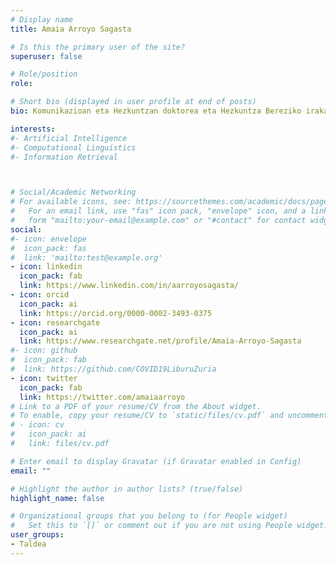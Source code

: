 ```yaml
---
# Display name
title: Amaia Arroyo Sagasta

# Is this the primary user of the site?
superuser: false

# Role/position
role: 

# Short bio (displayed in user profile at end of posts)
bio: Komunikazioan eta Hezkuntzan doktorea eta Hezkuntza Bereziko irakaslea da. Mondragon Unibertsitateko HUHEZI Fakultateko irakaslea eta ikerlaria, baita KoLaborategiaren kidea ere, Gizarte Digitalareko Hezkuntza eta Komunikazio laborategia. 

interests:
#- Artificial Intelligence
#- Computational Linguistics
#- Information Retrieval



# Social/Academic Networking
# For available icons, see: https://sourcethemes.com/academic/docs/page-builder/#icons
#   For an email link, use "fas" icon pack, "envelope" icon, and a link in the
#   form "mailto:your-email@example.com" or "#contact" for contact widget.
social:
#- icon: envelope
#  icon_pack: fas
#  link: 'mailto:test@example.org'
- icon: linkedin
  icon_pack: fab
  link: https://www.linkedin.com/in/aarroyosagasta/
- icon: orcid
  icon_pack: ai
  link: https://orcid.org/0000-0002-3493-0375
- icon: researchgate
  icon_pack: ai
  link: https://www.researchgate.net/profile/Amaia-Arroyo-Sagasta
#- icon: github
#  icon_pack: fab
#  link: https://github.com/COVID19LiburuZuria
- icon: twitter
  icon_pack: fab
  link: https://twitter.com/amaiaarroyo
# Link to a PDF of your resume/CV from the About widget.
# To enable, copy your resume/CV to `static/files/cv.pdf` and uncomment the lines below.
# - icon: cv
#   icon_pack: ai
#   link: files/cv.pdf

# Enter email to display Gravatar (if Gravatar enabled in Config)
email: ""

# Highlight the author in author lists? (true/false)
highlight_name: false

# Organizational groups that you belong to (for People widget)
#   Set this to `[]` or comment out if you are not using People widget.
user_groups:
- Taldea
---
```


